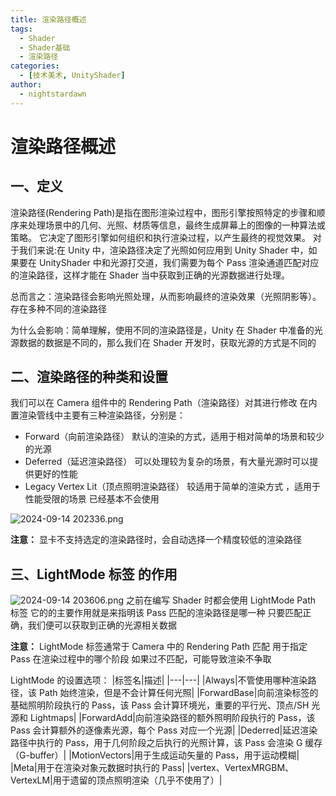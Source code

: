 ```yaml
---
title: 渲染路径概述
tags:
  - Shader
  - Shader基础
  - 渲染路径
categories:
  - [技术美术, UnityShader]
author:
  - nightstardawn
---
```


# 渲染路径概述

## 一、定义

渲染路径(Rendering Path)是指在图形渲染过程中，图形引擎按照特定的步骤和顺序来处理场景中的几何、光照、材质等信息，最终生成屏幕上的图像的一种算法或策略。
它决定了图形引擎如何组织和执行渲染过程，以产生最终的视觉效果。
对于我们来说:在 Unity 中，渲染路径决定了光照如何应用到 Unity Shader 中，如果要在 UnityShader 中和光源打交道，我们需要为每个 Pass 渲染通道匹配对应的渲染路径，这样才能在 Shader 当中获取到正确的光源数据进行处理。

总而言之：渲染路径会影响光照处理，从而影响最终的渲染效果（光照阴影等）。存在多种不同的渲染路径

为什么会影响：简单理解，使用不同的渲染路径是，Unity 在 Shader 中准备的光源数据的数据是不同的，那么我们在 Shader 开发时，获取光源的方式是不同的

## 二、渲染路径的种类和设置

我们可以在 Camera 组件中的 Rendering Path（渲染路径）对其进行修改
在内置渲染管线中主要有三种渲染路径，分别是：

- Forward（向前渲染路径）
  默认的渲染的方式，适用于相对简单的场景和较少的光源
- Deferred（延迟渲染路径）
  可以处理较为复杂的场景，有大量光源时可以提供更好的性能
- Legacy Vertex Lit（顶点照明渲染路径）
  较适用于简单的渲染方式 ，适用于性能受限的场景
  已经基本不会使用

![ 2024-09-14 202336.png](https://s2.loli.net/2024/09/14/rQcgj7YfbKe56JS.png)

**注意：**
显卡不支持选定的渲染路径时，会自动选择一个精度较低的渲染路径

## 三、LightMode 标签 的作用

![ 2024-09-14 203606.png](https://s2.loli.net/2024/09/14/dkx8lUu7i9PwCmA.png)
之前在编写 Shader 时都会使用 LightMode Path 标签
它的的主要作用就是来指明该 Pass 匹配的渲染路径是哪一种
只要匹配正确，我们便可以获取到正确的光源相关数据

**注意：**
LightMode 标签通常于 Camera 中的 Rendering Path 匹配
用于指定 Pass 在渲染过程中的哪个阶段
如果过不匹配，可能导致渲染不争取

LightMode 的设置选项：
|标签名|描述|
|---|---|
|Always|不管使用哪种渲染路径，该 Path 始终渲染，但是不会计算任何光照|
|ForwardBase|向前渲染标签的基础照明阶段执行的 Pass，该 Pass 会计算环境光，重要的平行光、顶点/SH 光源和 Lightmaps|
|ForwardAdd|向前渲染路径的额外照明阶段执行的 Pass，该 Pass 会计算额外的逐像素光源，每个 Pass 对应一个光源|
|Dederred|延迟渲染路径中执行的 Pass，用于几何阶段之后执行的光照计算，该 Pass 会渲染 G 缓存（G-buffer）|
|MotionVectors|用于生成运动矢量的 Pass，用于运动模糊|
|Meta|用于在渲染对象元数据时执行的 Pass|
|vertex、VertexMRGBM、VertexLM|用于遗留的顶点照明渲染（几乎不使用了）|
